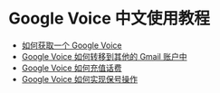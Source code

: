 # Google Voice 中文使用教程

* [如何获取一个 Google Voice](https://github.com/googlevoicehub/GoogleVoice/issues/4)
* [Google Voice 如何转移到其他的 Gmail 账户中](https://github.com/googlevoicehub/GoogleVoice/issues/2)
* [Google Voice 如何充值话费](https://github.com/googlevoicehub/GoogleVoice/issues/3)
* [Google Voice 如何实现保号操作](https://github.com/googlevoicehub/GoogleVoice/issues/5)
